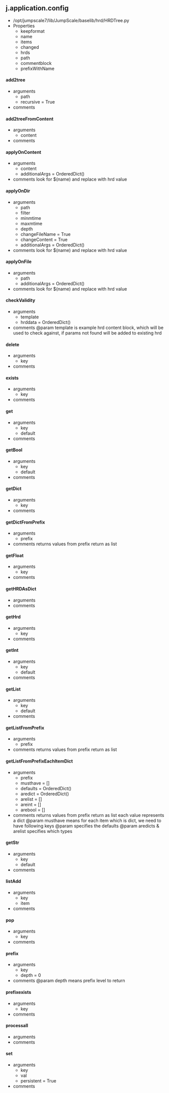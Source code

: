 ## j.application.config

- /opt/jumpscale7/lib/JumpScale/baselib/hrd/HRDTree.py
- Properties
    - keepformat
    - name
    - items
    - changed
    - hrds
    - path
    - commentblock
    - prefixWithName

#### add2tree 
- arguments
    - path
    - recursive = True
- comments
    

#### add2treeFromContent 
- arguments
    - content
- comments
    

#### applyOnContent 
- arguments
    - content
    - additionalArgs = OrderedDict()
- comments
    look for $(name) and replace with hrd value

#### applyOnDir 
- arguments
    - path
    - filter
    - minmtime
    - maxmtime
    - depth
    - changeFileName = True
    - changeContent = True
    - additionalArgs = OrderedDict()
- comments
    look for $(name) and replace with hrd value

#### applyOnFile 
- arguments
    - path
    - additionalArgs = OrderedDict()
- comments
    look for $(name) and replace with hrd value

#### checkValidity 
- arguments
    - template
    - hrddata = OrderedDict()
- comments
    @param template is example hrd content block, which will be used to check against, 
    if params not found will be added to existing hrd

#### delete 
- arguments
    - key
- comments
    

#### exists 
- arguments
    - key
- comments
    

#### get 
- arguments
    - key
    - default
- comments
    

#### getBool 
- arguments
    - key
    - default
- comments
    

#### getDict 
- arguments
    - key
- comments
    

#### getDictFromPrefix 
- arguments
    - prefix
- comments
    returns values from prefix return as list

#### getFloat 
- arguments
    - key
- comments
    

#### getHRDAsDict 
- arguments
- comments
    

#### getHrd 
- arguments
    - key
- comments
    

#### getInt 
- arguments
    - key
    - default
- comments
    

#### getList 
- arguments
    - key
    - default
- comments
    

#### getListFromPrefix 
- arguments
    - prefix
- comments
    returns values from prefix return as list

#### getListFromPrefixEachItemDict 
- arguments
    - prefix
    - musthave = []
    - defaults = OrderedDict()
    - aredict = OrderedDict()
    - arelist = []
    - areint = []
    - arebool = []
- comments
    returns values from prefix return as list
    each value represents a dict
    @param musthave means for each item which is dict, we need to have following keys
    @param specifies the defaults
    @param aredicts & arelist specifies which types

#### getStr 
- arguments
    - key
    - default
- comments
    

#### listAdd 
- arguments
    - key
    - item
- comments
    

#### pop 
- arguments
    - key
- comments
    

#### prefix 
- arguments
    - key
    - depth = 0
- comments
    @param depth means prefix level to return

#### prefixexists 
- arguments
    - key
- comments
    

#### processall 
- arguments
- comments
    

#### set 
- arguments
    - key
    - val
    - persistent = True
- comments
    

